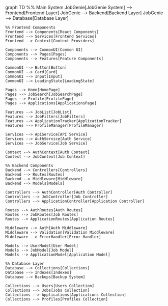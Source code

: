 graph TD
    %% Main System
    JobGenie[JobGenie System] --> Frontend[Frontend Layer]
    JobGenie --> Backend[Backend Layer]
    JobGenie --> Database[Database Layer]

    %% Frontend Components
    Frontend --> Components[React Components]
    Frontend --> Services[Frontend Services]
    Frontend --> Context[Context Providers]

    Components --> CommonUI[Common UI]
    Components --> Pages[Pages]
    Components --> Features[Feature Components]

    CommonUI --> Button[Button]
    CommonUI --> Card[Card]
    CommonUI --> Input[Input]
    CommonUI --> LoadingState[LoadingState]

    Pages --> Home[HomePage]
    Pages --> JobSearch[JobSearchPage]
    Pages --> Profile[ProfilePage]
    Pages --> Applications[ApplicationsPage]

    Features --> JobList[JobList]
    Features --> JobFilters[JobFilters]
    Features --> ApplicationTracker[ApplicationTracker]
    Features --> ProfileManager[ProfileManager]

    Services --> ApiService[API Service]
    Services --> AuthService[Auth Service]
    Services --> JobService[Job Service]

    Context --> AuthContext[Auth Context]
    Context --> JobContext[Job Context]

    %% Backend Components
    Backend --> Controllers[Controllers]
    Backend --> Routes[Routes]
    Backend --> Middleware[Middleware]
    Backend --> Models[Models]

    Controllers --> AuthController[Auth Controller]
    Controllers --> JobController[Job Controller]
    Controllers --> ApplicationController[Application Controller]

    Routes --> AuthRoutes[Auth Routes]
    Routes --> JobRoutes[Job Routes]
    Routes --> ApplicationRoutes[Application Routes]

    Middleware --> Auth[Auth Middleware]
    Middleware --> Validation[Validation Middleware]
    Middleware --> ErrorHandler[Error Handler]

    Models --> UserModel[User Model]
    Models --> JobModel[Job Model]
    Models --> ApplicationModel[Application Model]

    %% Database Layer
    Database --> Collections[Collections]
    Database --> Indexes[Indexes]
    Database --> Backups[Backup System]

    Collections --> Users[Users Collection]
    Collections --> Jobs[Jobs Collection]
    Collections --> Applications[Applications Collection]
    Collections --> Profiles[Profiles Collection]